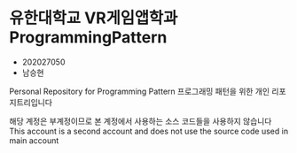# 유한대학교 VR게임앱학과 ProgrammingPattern
* 202027050
* 남승현

Personal Repository for Programming Pattern
프로그래밍 패턴을 위한 개인 리포지트리입니다

해당 계정은 부계정이므로 본 계정에서 사용하는 소스 코드들을 사용하지 않습니다
This account is a second account and does not use the source code used in main account
